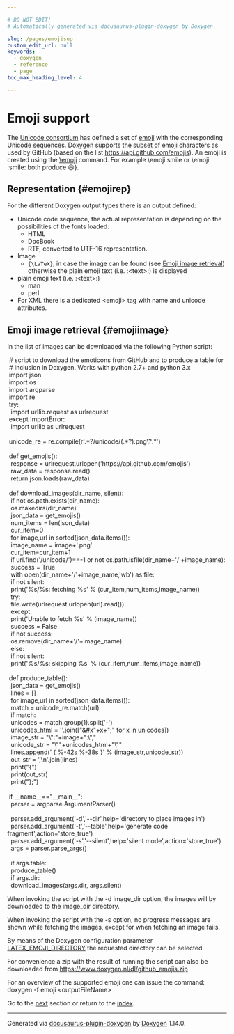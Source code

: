 ```yaml
---

# DO NOT EDIT!
# Automatically generated via docusaurus-plugin-doxygen by Doxygen.

slug: /pages/emojisup
custom_edit_url: null
keywords:
  - doxygen
  - reference
  - page
toc_max_heading_level: 4

---
```


<div class="doxyPage">

# Emoji support




<p>The <a href="http://www.unicode.org/">Unicode consortium</a> has defined a set of <a href="https://en.wikipedia.org/wiki/Emoji">emoji</a> with the corresponding Unicode sequences. Doxygen supports the subset of emoji characters as used by GitHub (based on the list <a href="https://api.github.com/emojis">https://api.github.com/emojis</a>). An emoji is created using the <a href="/web-doxygen/docs/pages/commands/#cmdemoji">\emoji</a> command. For example <span class="doxyComputerOutput">\emoji smile</span> or <span class="doxyComputerOutput">\emoji :smile:</span> both produce <span class="doxyEmoji">&#x1f604;</span>}.</p>


## Representation {#emojirep}


<p>For the different Doxygen output types there is an output defined:</p>


<ul class="doxyList ">
<li>Unicode code sequence, the actual representation is depending on the possibilities of the fonts loaded:

<ul class="doxyList ">
<li>HTML</li>
<li>DocBook</li>
<li>RTF, converted to UTF-16 representation.</li>
</ul></li>
<li>Image

<ul class="doxyList ">
<li><code>{\LaTeX}</code>, in case the image can be found (see <a href="#emojiimage">Emoji image retrieval</a>) otherwise the plain emoji text (i.e. <span class="doxyComputerOutput">:&lt;text&gt;:</span>) is displayed</li>
</ul></li>
<li>plain emoji text (i.e. <span class="doxyComputerOutput">:&lt;text&gt;:</span>)

<ul class="doxyList ">
<li>man</li>
<li>perl</li>
</ul></li>
<li>For XML there is a dedicated <span class="doxyComputerOutput">&lt;emoji&gt;</span> tag with <span class="doxyComputerOutput">name</span> and <span class="doxyComputerOutput">unicode</span> attributes.</li>
</ul>

## Emoji image retrieval {#emojiimage}


<p>In the list of images can be downloaded via the following Python script:</p>


<div class="doxyProgramListing">

<div class="doxyCodeLine"><span class="doxyNoLineNumber">&nbsp;</span><span class="doxyLineContent"><span class="doxyHighlightComment"># script to download the emoticons from GitHub and to produce a table for</span></span></div>
<div class="doxyCodeLine"><span class="doxyNoLineNumber">&nbsp;</span><span class="doxyLineContent"><span class="doxyHighlightComment"># inclusion in Doxygen. Works with python 2.7+ and python 3.x</span></span></div>
<div class="doxyCodeLine"><span class="doxyNoLineNumber">&nbsp;</span><span class="doxyLineContent"><span class="doxyHighlightKeyword">import</span><span class="doxyHighlight"> json</span></span></div>
<div class="doxyCodeLine"><span class="doxyNoLineNumber">&nbsp;</span><span class="doxyLineContent"><span class="doxyHighlightKeyword">import</span><span class="doxyHighlight"> os</span></span></div>
<div class="doxyCodeLine"><span class="doxyNoLineNumber">&nbsp;</span><span class="doxyLineContent"><span class="doxyHighlightKeyword">import</span><span class="doxyHighlight"> argparse</span></span></div>
<div class="doxyCodeLine"><span class="doxyNoLineNumber">&nbsp;</span><span class="doxyLineContent"><span class="doxyHighlightKeyword">import</span><span class="doxyHighlight"> re</span></span></div>
<div class="doxyCodeLine"><span class="doxyNoLineNumber">&nbsp;</span><span class="doxyLineContent"><span class="doxyHighlightKeywordFlow">try</span><span class="doxyHighlight">:</span></span></div>
<div class="doxyCodeLine"><span class="doxyNoLineNumber">&nbsp;</span><span class="doxyLineContent"><span class="doxyHighlight">    </span><span class="doxyHighlightKeyword">import</span><span class="doxyHighlight"> urllib.request </span><span class="doxyHighlightKeyword">as</span><span class="doxyHighlight"> urlrequest</span></span></div>
<div class="doxyCodeLine"><span class="doxyNoLineNumber">&nbsp;</span><span class="doxyLineContent"><span class="doxyHighlightKeywordFlow">except</span><span class="doxyHighlight"> ImportError:</span></span></div>
<div class="doxyCodeLine"><span class="doxyNoLineNumber">&nbsp;</span><span class="doxyLineContent"><span class="doxyHighlight">    </span><span class="doxyHighlightKeyword">import</span><span class="doxyHighlight"> urllib </span><span class="doxyHighlightKeyword">as</span><span class="doxyHighlight"> urlrequest</span></span></div>
<div class="doxyCodeLine"><span class="doxyNoLineNumber">&nbsp;</span><span class="doxyLineContent"><span class="doxyHighlight"> </span></span></div>
<div class="doxyCodeLine"><span class="doxyNoLineNumber">&nbsp;</span><span class="doxyLineContent"><span class="doxyHighlight">unicode_re = re.compile(</span><span class="doxyHighlightStringLiteral">r'.*?/unicode/(.*?).png\?.*'</span><span class="doxyHighlight">)</span></span></div>
<div class="doxyCodeLine"><span class="doxyNoLineNumber">&nbsp;</span><span class="doxyLineContent"><span class="doxyHighlight"> </span></span></div>
<div class="doxyCodeLine"><span class="doxyNoLineNumber">&nbsp;</span><span class="doxyLineContent"><span class="doxyHighlightKeyword">def </span><span class="doxyHighlight">get_emojis():</span></span></div>
<div class="doxyCodeLine"><span class="doxyNoLineNumber">&nbsp;</span><span class="doxyLineContent"><span class="doxyHighlight">    response  = urlrequest.urlopen(</span><span class="doxyHighlightStringLiteral">'https://api.github.com/emojis'</span><span class="doxyHighlight">)</span></span></div>
<div class="doxyCodeLine"><span class="doxyNoLineNumber">&nbsp;</span><span class="doxyLineContent"><span class="doxyHighlight">    raw_data  = response.read()</span></span></div>
<div class="doxyCodeLine"><span class="doxyNoLineNumber">&nbsp;</span><span class="doxyLineContent"><span class="doxyHighlight">    </span><span class="doxyHighlightKeywordFlow">return</span><span class="doxyHighlight"> json.loads(raw_data)</span></span></div>
<div class="doxyCodeLine"><span class="doxyNoLineNumber">&nbsp;</span><span class="doxyLineContent"><span class="doxyHighlight"> </span></span></div>
<div class="doxyCodeLine"><span class="doxyNoLineNumber">&nbsp;</span><span class="doxyLineContent"><span class="doxyHighlightKeyword">def </span><span class="doxyHighlight">download_images(dir_name, silent):</span></span></div>
<div class="doxyCodeLine"><span class="doxyNoLineNumber">&nbsp;</span><span class="doxyLineContent"><span class="doxyHighlight">    </span><span class="doxyHighlightKeywordFlow">if</span><span class="doxyHighlight"> </span><span class="doxyHighlightKeywordFlow">not</span><span class="doxyHighlight"> os.path.exists(dir_name):</span></span></div>
<div class="doxyCodeLine"><span class="doxyNoLineNumber">&nbsp;</span><span class="doxyLineContent"><span class="doxyHighlight">        os.makedirs(dir_name)</span></span></div>
<div class="doxyCodeLine"><span class="doxyNoLineNumber">&nbsp;</span><span class="doxyLineContent"><span class="doxyHighlight">    json_data = get_emojis()</span></span></div>
<div class="doxyCodeLine"><span class="doxyNoLineNumber">&nbsp;</span><span class="doxyLineContent"><span class="doxyHighlight">    num_items = len(json_data)</span></span></div>
<div class="doxyCodeLine"><span class="doxyNoLineNumber">&nbsp;</span><span class="doxyLineContent"><span class="doxyHighlight">    cur_item=0</span></span></div>
<div class="doxyCodeLine"><span class="doxyNoLineNumber">&nbsp;</span><span class="doxyLineContent"><span class="doxyHighlight">    </span><span class="doxyHighlightKeywordFlow">for</span><span class="doxyHighlight"> image,url </span><span class="doxyHighlightKeywordFlow">in</span><span class="doxyHighlight"> sorted(json_data.items()):</span></span></div>
<div class="doxyCodeLine"><span class="doxyNoLineNumber">&nbsp;</span><span class="doxyLineContent"><span class="doxyHighlight">        image_name = image+</span><span class="doxyHighlightStringLiteral">'.png'</span></span></div>
<div class="doxyCodeLine"><span class="doxyNoLineNumber">&nbsp;</span><span class="doxyLineContent"><span class="doxyHighlight">        cur_item=cur_item+1</span></span></div>
<div class="doxyCodeLine"><span class="doxyNoLineNumber">&nbsp;</span><span class="doxyLineContent"><span class="doxyHighlight">        </span><span class="doxyHighlightKeywordFlow">if</span><span class="doxyHighlight"> url.find(</span><span class="doxyHighlightStringLiteral">'/unicode/'</span><span class="doxyHighlight">)==-1 </span><span class="doxyHighlightKeywordFlow">or</span><span class="doxyHighlight"> </span><span class="doxyHighlightKeywordFlow">not</span><span class="doxyHighlight"> os.path.isfile(dir_name+</span><span class="doxyHighlightStringLiteral">'/'</span><span class="doxyHighlight">+image_name):</span></span></div>
<div class="doxyCodeLine"><span class="doxyNoLineNumber">&nbsp;</span><span class="doxyLineContent"><span class="doxyHighlight">            success = </span><span class="doxyHighlightKeyword">True</span></span></div>
<div class="doxyCodeLine"><span class="doxyNoLineNumber">&nbsp;</span><span class="doxyLineContent"><span class="doxyHighlight">            </span><span class="doxyHighlightKeyword">with</span><span class="doxyHighlight"> open(dir_name+</span><span class="doxyHighlightStringLiteral">'/'</span><span class="doxyHighlight">+image_name,</span><span class="doxyHighlightStringLiteral">'wb'</span><span class="doxyHighlight">) </span><span class="doxyHighlightKeyword">as</span><span class="doxyHighlight"> file:</span></span></div>
<div class="doxyCodeLine"><span class="doxyNoLineNumber">&nbsp;</span><span class="doxyLineContent"><span class="doxyHighlight">                </span><span class="doxyHighlightKeywordFlow">if</span><span class="doxyHighlight"> </span><span class="doxyHighlightKeywordFlow">not</span><span class="doxyHighlight"> silent:</span></span></div>
<div class="doxyCodeLine"><span class="doxyNoLineNumber">&nbsp;</span><span class="doxyLineContent"><span class="doxyHighlight">                    print(</span><span class="doxyHighlightStringLiteral">'%s/%s: fetching %s'</span><span class="doxyHighlight"> % (cur_item,num_items,image_name))</span></span></div>
<div class="doxyCodeLine"><span class="doxyNoLineNumber">&nbsp;</span><span class="doxyLineContent"><span class="doxyHighlight">                </span><span class="doxyHighlightKeywordFlow">try</span><span class="doxyHighlight">:</span></span></div>
<div class="doxyCodeLine"><span class="doxyNoLineNumber">&nbsp;</span><span class="doxyLineContent"><span class="doxyHighlight">                    file.write(urlrequest.urlopen(url).read())</span></span></div>
<div class="doxyCodeLine"><span class="doxyNoLineNumber">&nbsp;</span><span class="doxyLineContent"><span class="doxyHighlight">                </span><span class="doxyHighlightKeywordFlow">except</span><span class="doxyHighlight">:</span></span></div>
<div class="doxyCodeLine"><span class="doxyNoLineNumber">&nbsp;</span><span class="doxyLineContent"><span class="doxyHighlight">                    print(</span><span class="doxyHighlightStringLiteral">'Unable to fetch %s'</span><span class="doxyHighlight"> % (image_name))</span></span></div>
<div class="doxyCodeLine"><span class="doxyNoLineNumber">&nbsp;</span><span class="doxyLineContent"><span class="doxyHighlight">                    success = </span><span class="doxyHighlightKeyword">False</span></span></div>
<div class="doxyCodeLine"><span class="doxyNoLineNumber">&nbsp;</span><span class="doxyLineContent"><span class="doxyHighlight">            </span><span class="doxyHighlightKeywordFlow">if</span><span class="doxyHighlight"> </span><span class="doxyHighlightKeywordFlow">not</span><span class="doxyHighlight"> success:</span></span></div>
<div class="doxyCodeLine"><span class="doxyNoLineNumber">&nbsp;</span><span class="doxyLineContent"><span class="doxyHighlight">                os.remove(dir_name+</span><span class="doxyHighlightStringLiteral">'/'</span><span class="doxyHighlight">+image_name)</span></span></div>
<div class="doxyCodeLine"><span class="doxyNoLineNumber">&nbsp;</span><span class="doxyLineContent"><span class="doxyHighlight">        </span><span class="doxyHighlightKeywordFlow">else</span><span class="doxyHighlight">:</span></span></div>
<div class="doxyCodeLine"><span class="doxyNoLineNumber">&nbsp;</span><span class="doxyLineContent"><span class="doxyHighlight">            </span><span class="doxyHighlightKeywordFlow">if</span><span class="doxyHighlight"> </span><span class="doxyHighlightKeywordFlow">not</span><span class="doxyHighlight"> silent:</span></span></div>
<div class="doxyCodeLine"><span class="doxyNoLineNumber">&nbsp;</span><span class="doxyLineContent"><span class="doxyHighlight">                print(</span><span class="doxyHighlightStringLiteral">'%s/%s: skipping %s'</span><span class="doxyHighlight"> % (cur_item,num_items,image_name))</span></span></div>
<div class="doxyCodeLine"><span class="doxyNoLineNumber">&nbsp;</span><span class="doxyLineContent"><span class="doxyHighlight"> </span></span></div>
<div class="doxyCodeLine"><span class="doxyNoLineNumber">&nbsp;</span><span class="doxyLineContent"><span class="doxyHighlightKeyword">def </span><span class="doxyHighlight">produce_table():</span></span></div>
<div class="doxyCodeLine"><span class="doxyNoLineNumber">&nbsp;</span><span class="doxyLineContent"><span class="doxyHighlight">    json_data = get_emojis()</span></span></div>
<div class="doxyCodeLine"><span class="doxyNoLineNumber">&nbsp;</span><span class="doxyLineContent"><span class="doxyHighlight">    lines = []</span></span></div>
<div class="doxyCodeLine"><span class="doxyNoLineNumber">&nbsp;</span><span class="doxyLineContent"><span class="doxyHighlight">    </span><span class="doxyHighlightKeywordFlow">for</span><span class="doxyHighlight"> image,url </span><span class="doxyHighlightKeywordFlow">in</span><span class="doxyHighlight"> sorted(json_data.items()):</span></span></div>
<div class="doxyCodeLine"><span class="doxyNoLineNumber">&nbsp;</span><span class="doxyLineContent"><span class="doxyHighlight">        match = unicode_re.match(url)</span></span></div>
<div class="doxyCodeLine"><span class="doxyNoLineNumber">&nbsp;</span><span class="doxyLineContent"><span class="doxyHighlight">        </span><span class="doxyHighlightKeywordFlow">if</span><span class="doxyHighlight"> match:</span></span></div>
<div class="doxyCodeLine"><span class="doxyNoLineNumber">&nbsp;</span><span class="doxyLineContent"><span class="doxyHighlight">            unicodes = match.group(1).split(</span><span class="doxyHighlightStringLiteral">'-'</span><span class="doxyHighlight">)</span></span></div>
<div class="doxyCodeLine"><span class="doxyNoLineNumber">&nbsp;</span><span class="doxyLineContent"><span class="doxyHighlight">            unicodes_html = </span><span class="doxyHighlightStringLiteral">''</span><span class="doxyHighlight">.join([</span><span class="doxyHighlightStringLiteral">"&amp;#x"</span><span class="doxyHighlight">+x+</span><span class="doxyHighlightStringLiteral">";"</span><span class="doxyHighlight"> </span><span class="doxyHighlightKeywordFlow">for</span><span class="doxyHighlight"> x </span><span class="doxyHighlightKeywordFlow">in</span><span class="doxyHighlight"> unicodes])</span></span></div>
<div class="doxyCodeLine"><span class="doxyNoLineNumber">&nbsp;</span><span class="doxyLineContent"><span class="doxyHighlight">            image_str = </span><span class="doxyHighlightStringLiteral">"\":"</span><span class="doxyHighlight">+image+</span><span class="doxyHighlightStringLiteral">":\","</span></span></div>
<div class="doxyCodeLine"><span class="doxyNoLineNumber">&nbsp;</span><span class="doxyLineContent"><span class="doxyHighlight">            unicode_str = </span><span class="doxyHighlightStringLiteral">"\""</span><span class="doxyHighlight">+unicodes_html+</span><span class="doxyHighlightStringLiteral">"\""</span></span></div>
<div class="doxyCodeLine"><span class="doxyNoLineNumber">&nbsp;</span><span class="doxyLineContent"><span class="doxyHighlight">            lines.append(</span><span class="doxyHighlightStringLiteral">'  { %-42s %-38s }'</span><span class="doxyHighlight"> % (image_str,unicode_str))</span></span></div>
<div class="doxyCodeLine"><span class="doxyNoLineNumber">&nbsp;</span><span class="doxyLineContent"><span class="doxyHighlight">    out_str = </span><span class="doxyHighlightStringLiteral">',\n'</span><span class="doxyHighlight">.join(lines)</span></span></div>
<div class="doxyCodeLine"><span class="doxyNoLineNumber">&nbsp;</span><span class="doxyLineContent"><span class="doxyHighlight">    print(</span><span class="doxyHighlightStringLiteral">"{"</span><span class="doxyHighlight">)</span></span></div>
<div class="doxyCodeLine"><span class="doxyNoLineNumber">&nbsp;</span><span class="doxyLineContent"><span class="doxyHighlight">    print(out_str)</span></span></div>
<div class="doxyCodeLine"><span class="doxyNoLineNumber">&nbsp;</span><span class="doxyLineContent"><span class="doxyHighlight">    print(</span><span class="doxyHighlightStringLiteral">"};"</span><span class="doxyHighlight">)</span></span></div>
<div class="doxyCodeLine"><span class="doxyNoLineNumber">&nbsp;</span><span class="doxyLineContent"><span class="doxyHighlight"> </span></span></div>
<div class="doxyCodeLine"><span class="doxyNoLineNumber">&nbsp;</span><span class="doxyLineContent"><span class="doxyHighlightKeywordFlow">if</span><span class="doxyHighlight"> __name__==</span><span class="doxyHighlightStringLiteral">"__main__"</span><span class="doxyHighlight">:</span></span></div>
<div class="doxyCodeLine"><span class="doxyNoLineNumber">&nbsp;</span><span class="doxyLineContent"><span class="doxyHighlight">    parser = argparse.ArgumentParser()</span></span></div>
<div class="doxyCodeLine"><span class="doxyNoLineNumber">&nbsp;</span></div>
<div class="doxyCodeLine"><span class="doxyNoLineNumber">&nbsp;</span><span class="doxyLineContent"><span class="doxyHighlight">    parser.add_argument(</span><span class="doxyHighlightStringLiteral">'-d'</span><span class="doxyHighlight">,</span><span class="doxyHighlightStringLiteral">'--dir'</span><span class="doxyHighlight">,help=</span><span class="doxyHighlightStringLiteral">'directory to place images in'</span><span class="doxyHighlight">)</span></span></div>
<div class="doxyCodeLine"><span class="doxyNoLineNumber">&nbsp;</span><span class="doxyLineContent"><span class="doxyHighlight">    parser.add_argument(</span><span class="doxyHighlightStringLiteral">'-t'</span><span class="doxyHighlight">,</span><span class="doxyHighlightStringLiteral">'--table'</span><span class="doxyHighlight">,help=</span><span class="doxyHighlightStringLiteral">'generate code fragment'</span><span class="doxyHighlight">,action=</span><span class="doxyHighlightStringLiteral">'store_true'</span><span class="doxyHighlight">)</span></span></div>
<div class="doxyCodeLine"><span class="doxyNoLineNumber">&nbsp;</span><span class="doxyLineContent"><span class="doxyHighlight">    parser.add_argument(</span><span class="doxyHighlightStringLiteral">'-s'</span><span class="doxyHighlight">,</span><span class="doxyHighlightStringLiteral">'--silent'</span><span class="doxyHighlight">,help=</span><span class="doxyHighlightStringLiteral">'silent mode'</span><span class="doxyHighlight">,action=</span><span class="doxyHighlightStringLiteral">'store_true'</span><span class="doxyHighlight">)</span></span></div>
<div class="doxyCodeLine"><span class="doxyNoLineNumber">&nbsp;</span><span class="doxyLineContent"><span class="doxyHighlight">    args = parser.parse_args()</span></span></div>
<div class="doxyCodeLine"><span class="doxyNoLineNumber">&nbsp;</span></div>
<div class="doxyCodeLine"><span class="doxyNoLineNumber">&nbsp;</span><span class="doxyLineContent"><span class="doxyHighlight">    </span><span class="doxyHighlightKeywordFlow">if</span><span class="doxyHighlight"> args.table:</span></span></div>
<div class="doxyCodeLine"><span class="doxyNoLineNumber">&nbsp;</span><span class="doxyLineContent"><span class="doxyHighlight">        produce_table()</span></span></div>
<div class="doxyCodeLine"><span class="doxyNoLineNumber">&nbsp;</span><span class="doxyLineContent"><span class="doxyHighlight">    </span><span class="doxyHighlightKeywordFlow">if</span><span class="doxyHighlight"> args.dir:</span></span></div>
<div class="doxyCodeLine"><span class="doxyNoLineNumber">&nbsp;</span><span class="doxyLineContent"><span class="doxyHighlight">        download_images(args.dir, args.silent)</span></span></div>

</div>


<p>When invoking the script with the <span class="doxyComputerOutput">-d image_dir</span> option, the images will by downloaded to the <span class="doxyComputerOutput">image_dir</span> directory.</p>


<p>When invoking the script with the <span class="doxyComputerOutput">-s</span> option, no progress messages are shown while fetching the images, except for when fetching an image fails.</p>


<p>By means of the Doxygen configuration parameter <a href="/web-doxygen/docs/pages/config/#cfg_latex_emoji_directory">LATEX_EMOJI_DIRECTORY</a> the requested directory can be selected.</p>


<p>For convenience a zip with the result of running the script can also be downloaded from <a href="https://www.doxygen.nl/dl/github_emojis.zip">https://www.doxygen.nl/dl/github_emojis.zip</a></p>


<p>For an overview of the supported emoji one can issue the command:
<br/>
 <span class="doxyComputerOutput">doxygen -f emoji &lt;outputFileName&gt;</span></p>

 
Go to the <a href="/docs/pages/langhowto/">next</a> section or return to the
 <a href="/docs/">index</a>.


<hr/>

<p class="doxyGeneratedBy">Generated via <a href="https://github.com/xpack/docusaurus-plugin-doxygen">docusaurus-plugin-doxygen</a> by <a href="https://www.doxygen.nl">Doxygen</a> 1.14.0.</p>

</div>
